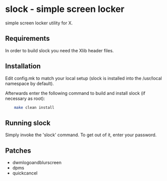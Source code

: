 # slock - simple screen locker

simple screen locker utility for X.


## Requirements

In order to build slock you need the Xlib header files.



## Installation

Edit config.mk to match your local setup (slock is installed into
the /usr/local namespace by default).

Afterwards enter the following command to build and install slock
(if necessary as root):
```bash
    make clean install
```

## Running slock

Simply invoke the 'slock' command. To get out of it, enter your password.

## Patches
- dwmlogoandblurscreen
- dpms
- quickcancel